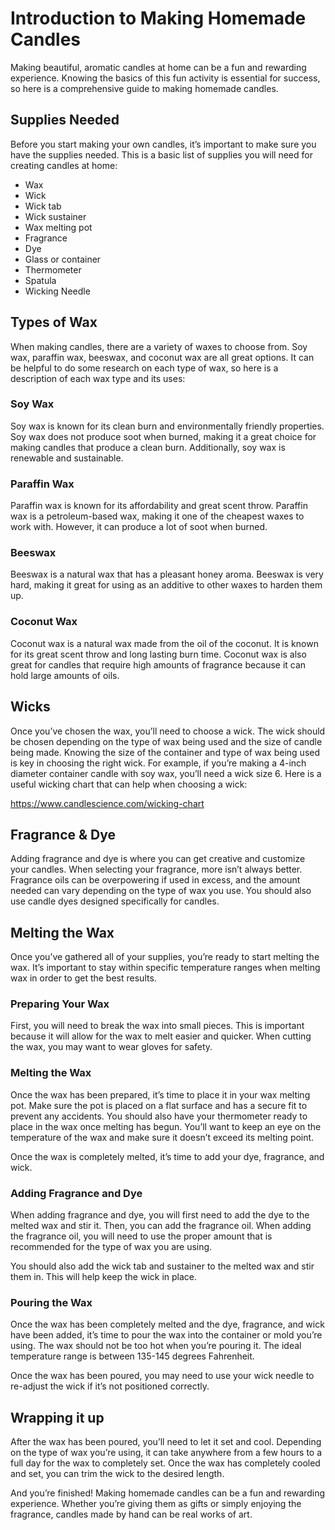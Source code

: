 
# Introduction to Making Homemade Candles

Making beautiful, aromatic candles at home can be a fun and rewarding experience. Knowing the basics of this fun activity is essential for success, so here is a comprehensive guide to making homemade candles. 

## Supplies Needed
Before you start making your own candles, it’s important to make sure you have the supplies needed. This is a basic list of supplies you will need for creating candles at home:

- Wax 
- Wick 
- Wick tab 
- Wick sustainer 
- Wax melting pot 
- Fragrance 
- Dye 
- Glass or container 
- Thermometer 
- Spatula 
- Wicking Needle

## Types of Wax
When making candles, there are a variety of waxes to choose from. Soy wax, paraffin wax, beeswax, and coconut wax are all great options. It can be helpful to do some research on each type of wax, so here is a description of each wax type and its uses:

### Soy Wax 
Soy wax is known for its clean burn and environmentally friendly properties. Soy wax does not produce soot when burned, making it a great choice for making candles that produce a clean burn. Additionally, soy wax is renewable and sustainable.

### Paraffin Wax
Paraffin wax is known for its affordability and great scent throw. Paraffin wax is a petroleum-based wax, making it one of the cheapest waxes to work with. However, it can produce a lot of soot when burned. 

### Beeswax
Beeswax is a natural wax that has a pleasant honey aroma. Beeswax is very hard, making it great for using as an additive to other waxes to harden them up. 

### Coconut Wax
Coconut wax is a natural wax made from the oil of the coconut. It is known for its great scent throw and long lasting burn time. Coconut wax is also great for candles that require high amounts of fragrance because it can hold large amounts of oils. 

## Wicks
Once you’ve chosen the wax, you’ll need to choose a wick. The wick should be chosen depending on the type of wax being used and the size of candle being made. Knowing the size of the container and type of wax being used is key in choosing the right wick. For example, if you’re making a 4-inch diameter container candle with soy wax, you’ll need a wick size 6. Here is a useful wicking chart that can help when choosing a wick: 

https://www.candlescience.com/wicking-chart

## Fragrance & Dye
Adding fragrance and dye is where you can get creative and customize your candles. When selecting your fragrance, more isn’t always better. Fragrance oils can be overpowering if used in excess, and the amount needed can vary depending on the type of wax you use. You should also use candle dyes designed specifically for candles. 

## Melting the Wax
Once you’ve gathered all of your supplies, you’re ready to start melting the wax. It’s important to stay within specific temperature ranges when melting wax in order to get the best results. 

### Preparing Your Wax
First, you will need to break the wax into small pieces. This is important because it will allow for the wax to melt easier and quicker. When cutting the wax, you may want to wear gloves for safety. 

### Melting the Wax
Once the wax has been prepared, it’s time to place it in your wax melting pot. Make sure the pot is placed on a flat surface and has a secure fit to prevent any accidents. You should also have your thermometer ready to place in the wax once melting has begun. You’ll want to keep an eye on the temperature of the wax and make sure it doesn’t exceed its melting point. 

Once the wax is completely melted, it’s time to add your dye, fragrance, and wick. 

### Adding Fragrance and Dye
When adding fragrance and dye, you will first need to add the dye to the melted wax and stir it. Then, you can add the fragrance oil. When adding the fragrance oil, you will need to use the proper amount that is recommended for the type of wax you are using. 

You should also add the wick tab and sustainer to the melted wax and stir them in. This will help keep the wick in place. 

### Pouring the Wax
Once the wax has been completely melted and the dye, fragrance, and wick have been added, it’s time to pour the wax into the container or mold you’re using. The wax should not be too hot when you’re pouring it. The ideal temperature range is between 135-145 degrees Fahrenheit. 

Once the wax has been poured, you may need to use your wick needle to re-adjust the wick if it’s not positioned correctly. 

## Wrapping it up

After the wax has been poured, you’ll need to let it set and cool. Depending on the type of wax you’re using, it can take anywhere from a few hours to a full day for the wax to completely set. Once the wax has completely cooled and set, you can trim the wick to the desired length. 

And you’re finished! Making homemade candles can be a fun and rewarding experience. Whether you’re giving them as gifts or simply enjoying the fragrance, candles made by hand can be real works of art.
